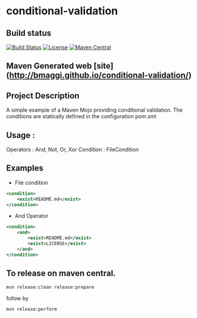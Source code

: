 conditional-validation
======================

## Build status 
[![Build Status](https://travis-ci.org/bmaggi/conditional-validation.svg?branch=master)](https://travis-ci.org/bmaggi/conditional-validation)
[![License](http://img.shields.io/badge/license-APACHE2-blue.svg)](http://www.apache.org/licenses/LICENSE-2.0)
[![Maven Central](https://maven-badges.herokuapp.com/maven-central/com.github.bmaggi/conditional-validation/badge.svg?style=plastic)](https://maven-badges.herokuapp.com/maven-central/com.github.bmaggi/conditional-validation)

## Maven Generated web [site] (http://bmaggi.github.io/conditional-validation/)

## Project Description
A simple example of a Maven Mojo providing conditional validation. The conditions are statically defined in the configuration pom.xml

## Usage :
 Operators : And, Not, Or, Xor
 Condition : FileCondition 
 
 ## Examples
  * File condition
```xml
<condition>
	<exist>README.md</exist>
</condition>
```  							
  * And Operator
```xml
<condition>
	<and>
		<exist>README.md</exist>
		<exist>LICENSE</exist>						
	</and>
</condition>
```  

## To release on maven central.
```  
mvn release:clean release:prepare 
```  
follow by
```  
mvn release:perform
```  
